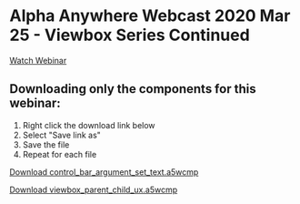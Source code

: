 # Alpha Anywhere Webcast 2020 Mar 25 - Viewbox Series Continued

[Watch Webinar](https://youtu.be/CZf5lPf-ucc)

## Downloading only the components for this webinar:

1. Right click the download link below
2. Select "Save link as"
3. Save the file
4. Repeat for each file

<a href="https://github.com/alphaanywhere/Alpha-Anywhere-Webinars/raw/master/2020/March%2025%202020/control_bar_argument_set_text.a5wcmp">Download control_bar_argument_set_text.a5wcmp</a>

<a href="https://github.com/alphaanywhere/Alpha-Anywhere-Webinars/raw/master/2020/March%2025%202020/viewbox_parent_child_ux.a5wcmp">Download viewbox_parent_child_ux.a5wcmp</a>
